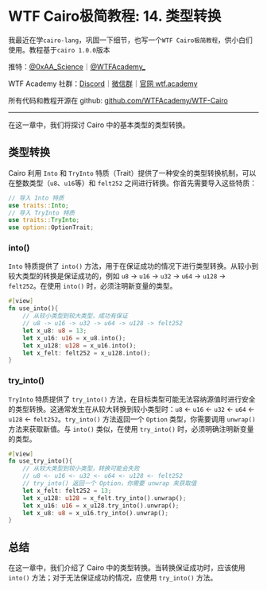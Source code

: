 # WTF Cairo极简教程: 14. 类型转换

我最近在学`cairo-lang`，巩固一下细节，也写一个`WTF Cairo极简教程`，供小白们使用。教程基于`cairo 1.0.0`版本

推特：[@0xAA_Science](https://twitter.com/0xAA_Science)｜[@WTFAcademy_](https://twitter.com/WTFAcademy_)

WTF Academy 社群：[Discord](https://discord.gg/5akcruXrsk)｜[微信群](https://docs.google.com/forms/d/e/1FAIpQLSe4KGT8Sh6sJ7hedQRuIYirOoZK_85miz3dw7vA1-YjodgJ-A/viewform?usp=sf_link)｜[官网 wtf.academy](https://wtf.academy)

所有代码和教程开源在 github: [github.com/WTFAcademy/WTF-Cairo](https://github.com/WTFAcademy/WTF-Cairo)

---

在这一章中，我们将探讨 Cairo 中的基本类型的类型转换。

## 类型转换

Cairo 利用 `Into` 和 `TryInto` 特质（Trait）提供了一种安全的类型转换机制，可以在整数类型（`u8`、`u16`等）和 `felt252` 之间进行转换。你首先需要导入这些特质：

```rust
// 导入 Into 特质
use traits::Into;
// 导入 TryInto 特质
use traits::TryInto;
use option::OptionTrait;
```

### into()

`Into` 特质提供了 `into()` 方法，用于在保证成功的情况下进行类型转换。从较小到较大类型的转换是保证成功的，例如 `u8` -> `u16` -> `u32` -> `u64` -> `u128` -> `felt252`。在使用 `into()` 时，必须注明新变量的类型。

```rust
#[view]
fn use_into(){
    // 从较小类型到较大类型，成功有保证
    // u8 -> u16 -> u32 -> u64 -> u128 -> felt252
    let x_u8: u8 = 13;
    let x_u16: u16 = x_u8.into();
    let x_u128: u128 = x_u16.into();
    let x_felt: felt252 = x_u128.into();
}
```

### try_into()

`TryInto` 特质提供了 `try_into()` 方法，在目标类型可能无法容纳源值时进行安全的类型转换。这通常发生在从较大转换到较小类型时：`u8` <- `u16` <- `u32` <- `u64` <- `u128` <- `felt252`。`try_into()` 方法返回一个 `Option` 类型，你需要调用 `unwrap()` 方法来获取新值。与 `into()` 类似，在使用 `try_into()` 时，必须明确注明新变量的类型。

```rust
#[view]
fn use_try_into(){
    // 从较大类型到较小类型，转换可能会失败
    // u8 <- u16 <- u32 <- u64 <- u128 <- felt252
    // try_into() 返回一个 Option，你需要 unwrap 来获取值
    let x_felt: felt252 = 13;
    let x_u128: u128 = x_felt.try_into().unwrap();
    let x_u16: u16 = x_u128.try_into().unwrap();
    let x_u8: u8 = x_u16.try_into().unwrap();
}
```

## 总结

在这一章中，我们介绍了 Cairo 中的类型转换。当转换保证成功时，应该使用 `into()` 方法；对于无法保证成功的情况，应使用 `try_into()` 方法。